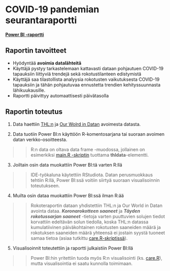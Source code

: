 # COVID-19 pandemian seurantaraportti

**[Power BI -raportti](https://app.powerbi.com/view?r=eyJrIjoiNGE4N2Y0YWQtNDA0My00NjljLWI4MjQtMTY5NTJiYmE5MmFhIiwidCI6ImZiZDJmMDQ1LWIzNGMtNDY3My05NTM0LThmMjM3NDM1NWNlYyIsImMiOjh9&pageName=ReportSection58fe988a37b420d0b0e7)**

## Raportin tavoitteet

* Hyödyntää **avoimia datalähteitä**
* Käyttäjä pystyy tarkastelemaan kattavasti dataan pohjautuen COVID-19 tapauksiin liittyviä trendejä sekä rokotustilanteen edistymistä
* Käyttäjä saa tilastollista analyysia rokotusten vaikutuksesta COVID-19 tapauksiin ja tähän pohjautuvaa ennustetta trendien kehityssuunnasta lähikuukausille.
* Raportti päivittyy automaattisesti päivätasolla

## Raportin toteutus

1. Data haettiin <a href="https://thl.fi/fi/" target="_blank">THL:n</a> ja  <a href="https://ourworldindata.org/" target="_blank">Our Wolrd in Datan</a> avoimesta datasta.

2. Data tuotiin Power BI:n käyttöön R-komentosarjana tai suoraan avoimen datan verkko-osoitteesta.
>> R:n data on oltava data frame -muodossa, jollainen on esimerkiksi [main.R -skriptin](main.R) tuottama **thldata**-elementti.

3. Joiltain osin data muokattiin Power BI:tä varten R:llä
>> IDE-työkaluna käytettiin RStudiota.
>> Datan perusmuokkaus tehtiin R:llä, Power BI:ssä voitiin siirtyä suoraan visualisoinnin toteutukseen.

4. Muilta osin dataa muokattiin Power BI:ssä ilman R:ää
>> Rokoteraportin dataan yhdistettiin THL:n ja Our World in Datan avointa dataa.
>> ***Koronarokotteen saaneet*** ja ***Täyden rokotussarjan saaneet*** -tietoja varten puuttuvien solujen tiedot korvattiin edeltävän solun tiedolla, koska THL:n datassa kumulatiivinen päiväkohtainen rokotusten saaneiden määrä ja rokotuksen saaneiden määrä yhteensä ei jostain syystä tuoneet samaa tietoa (asiaa tutkittu [care.R-skriptissä](care.R)).

5. Visualisoinnit toteutettiin ja raportti julkaistiin Power BI:llä
>> Power BI:hin yritettiin tuoda myös R:n visualisointi (ks. [care.R](care.R)), mutta visualisointia ei saatu kunnolla toimimaan.
